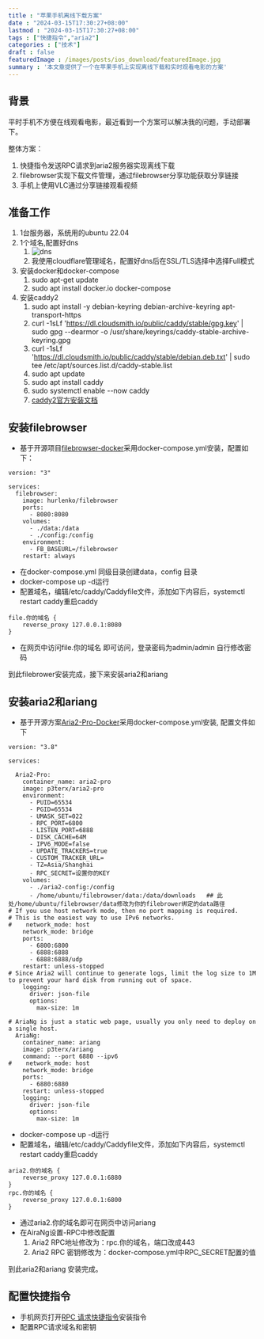 ```yaml
---
title : "苹果手机离线下载方案" 
date : "2024-03-15T17:30:27+08:00" 
lastmod : "2024-03-15T17:30:27+08:00"
tags : ["快捷指令","aria2"] 
categories : ["技术"]
draft : false
featuredImage : /images/posts/ios_download/featuredImage.jpg
summary : '本文章提供了一个在苹果手机上实现离线下载和实时观看电影的方案'
---
```


## 背景

平时手机不方便在线观看电影，最近看到一个方案可以解决我的问题，手动部署下。

整体方案：

1. 快捷指令发送RPC请求到aria2服务器实现离线下载
2. filebrowser实现下载文件管理，通过filebrowser分享功能获取分享链接
3. 手机上使用VLC通过分享链接观看视频

## 准备工作

1. 1台服务器，系统用的ubuntu 22.04
2. 1个域名,配置好dns
    1. ![dns](/images/posts/ios_download/dns.png)
    2. 我使用cloudflare管理域名，配置好dns后在SSL/TLS选择中选择Full模式
3. 安装docker和docker-compose
    1. sudo apt-get update
    2. sudo apt install docker.io docker-compose
4. 安装caddy2
    1. sudo apt install -y debian-keyring debian-archive-keyring apt-transport-https
    2. curl -1sLf 'https://dl.cloudsmith.io/public/caddy/stable/gpg.key' | sudo gpg --dearmor -o /usr/share/keyrings/caddy-stable-archive-keyring.gpg
    3. curl -1sLf 'https://dl.cloudsmith.io/public/caddy/stable/debian.deb.txt' | sudo tee /etc/apt/sources.list.d/caddy-stable.list
    4. sudo apt update
    5. sudo apt install caddy
    6. sudo systemctl enable --now caddy
    7. [caddy2官方安装文档](https://caddy2.dengxiaolong.com/docs/install)

## 安装filebrowser

- 基于开源项目[filebrowser-docker](https://github.com/hurlenko/filebrowser-docker)采用docker-compose.yml安装，配置如下：

```plaintext
version: "3"

services:
  filebrowser:
    image: hurlenko/filebrowser
    ports:
      - 8080:8080
    volumes:
      - ./data:/data
      - ./config:/config
    environment:
      - FB_BASEURL=/filebrowser
    restart: always
```

- 在docker-compose.yml 同级目录创建data，config 目录
- docker-compose up -d运行
- 配置域名，编辑/etc/caddy/Caddyfile文件，添加如下内容后，systemctl restart caddy重启caddy

```plaintext
file.你的域名 {
    reverse_proxy 127.0.0.1:8080
}
```

- 在网页中访问file.你的域名 即可访问，登录密码为admin/admin 自行修改密码

到此filebrower安装完成，接下来安装aria2和ariang

## 安装aria2和ariang

- 基于开源方案[Aria2-Pro-Docker](https://github.com/P3TERX/Aria2-Pro-Docker)采用docker-compose.yml安装, 配置文件如下

```plaintext
version: "3.8"

services:

  Aria2-Pro:
    container_name: aria2-pro
    image: p3terx/aria2-pro
    environment:
      - PUID=65534
      - PGID=65534
      - UMASK_SET=022
      - RPC_PORT=6800
      - LISTEN_PORT=6888
      - DISK_CACHE=64M
      - IPV6_MODE=false
      - UPDATE_TRACKERS=true
      - CUSTOM_TRACKER_URL=
      - TZ=Asia/Shanghai
      - RPC_SECRET=设置你的KEY
    volumes:
      - ./aria2-config:/config
      - /home/ubuntu/filebrowser/data:/data/downloads   ## 此处/home/ubuntu/filebrowser/data修改为你的filebrower绑定的data路径
# If you use host network mode, then no port mapping is required.
# This is the easiest way to use IPv6 networks.
#    network_mode: host
    network_mode: bridge
    ports:
      - 6800:6800
      - 6888:6888
      - 6888:6888/udp
    restart: unless-stopped
# Since Aria2 will continue to generate logs, limit the log size to 1M to prevent your hard disk from running out of space.
    logging:
      driver: json-file
      options:
        max-size: 1m

# AriaNg is just a static web page, usually you only need to deploy on a single host.
  AriaNg:
    container_name: ariang
    image: p3terx/ariang
    command: --port 6880 --ipv6
#    network_mode: host
    network_mode: bridge
    ports:
      - 6880:6880
    restart: unless-stopped
    logging:
      driver: json-file
      options:
        max-size: 1m
```

- docker-compose up -d运行
- 配置域名，编辑/etc/caddy/Caddyfile文件，添加如下内容后，systemctl restart caddy重启caddy

```plaintext
aria2.你的域名 {
    reverse_proxy 127.0.0.1:6880
}
rpc.你的域名 {
    reverse_proxy 127.0.0.1:6800
}

```

- 通过aria2.你的域名即可在网页中访问ariang
- 在AiraNg设置-RPC中修改配置
    1. Aria2 RPC地址修改为：rpc.你的域名，端口改成443
    2. Aria2 RPC 密钥修改为：docker-compose.yml中RPC_SECRET配置的值

到此aria2和ariang 安装完成。

## 配置快捷指令

- 手机网页打开[RPC 请求快捷指令](https://www.icloud.com/shortcuts/7483b8cec7484c0f98b72882d0f1e3e2)安装指令
- 配置RPC请求域名和密钥
